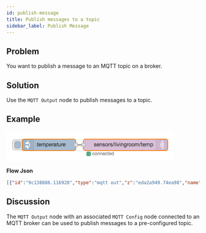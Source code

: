 ```yaml
---
id: publish-message
title: Publish messages to a topic
sidebar_label: Publish Message
---
```


## Problem

You want to publish a message to an MQTT topic on a broker.

## Solution

Use the <code class="node">MQTT Output</code> node to publish messages to a topic.

## Example

![](../assets/mqtt/publish-to-topic.png)

<b>Flow Json</b>
~~~json
[{"id":"9c138886.116928","type":"mqtt out","z":"eda2a949.74ea98","name":"","topic":"sensors/livingroom/temp","qos":"","retain":"","broker":"61de5090.0f5d9","x":430,"y":100,"wires":[]},{"id":"ff654e7f.32e9e","type":"inject","z":"eda2a949.74ea98","name":"temperature","topic":"","payload":"22","payloadType":"num","repeat":"","crontab":"","once":false,"x":230,"y":100,"wires":[["9c138886.116928"]]},{"id":"61de5090.0f5d9","type":"mqtt-broker","z":"","broker":"localhost","port":"1883","clientid":"","usetls":false,"compatmode":true,"keepalive":"60","cleansession":true,"willTopic":"","willQos":"0","willPayload":"","birthTopic":"","birthQos":"0","birthPayload":""}]
~~~



## Discussion

The <code class="node">MQTT Output</code> node with an associated <code class="node">MQTT Config</code> node connected to an MQTT broker can be used to publish messages to a pre-configured topic.
